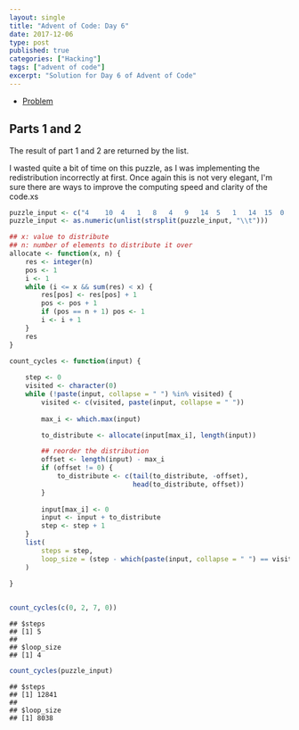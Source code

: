 ```yaml
---
layout: single
title: "Advent of Code: Day 6"
date: 2017-12-06
type: post
published: true
categories: ["Hacking"]
tags: ["advent of code"]
excerpt: "Solution for Day 6 of Advent of Code"
---
```


* [Problem](http://adventofcode.com/2017/day/6)


## Parts 1 and 2

The result of part 1 and 2 are returned by the list.

I wasted quite a bit of time on this puzzle, as I was implementing the redistribution incorrectly at first. Once again this is not very elegant, I'm sure there are ways to improve the computing speed and clarity of the code.xs


```r
puzzle_input <- c("4	10	4	1	8	4	9	14	5	1	14	15	0	15	3	5")
puzzle_input <- as.numeric(unlist(strsplit(puzzle_input, "\\t")))

## x: value to distribute
## n: number of elements to distribute it over
allocate <- function(x, n) {
    res <- integer(n)
    pos <- 1
    i <- 1
    while (i <= x && sum(res) < x) {
        res[pos] <- res[pos] + 1
        pos <- pos + 1
        if (pos == n + 1) pos <- 1
        i <- i + 1
    }
    res
}

count_cycles <- function(input) {
    
    step <- 0
    visited <- character(0)
    while (!paste(input, collapse = " ") %in% visited) {
        visited <- c(visited, paste(input, collapse = " "))
        
        max_i <- which.max(input)

        to_distribute <- allocate(input[max_i], length(input))

        ## reorder the distribution
        offset <- length(input) - max_i
        if (offset != 0) {
            to_distribute <- c(tail(to_distribute, -offset),
                               head(to_distribute, offset))
        }
        
        input[max_i] <- 0
        input <- input + to_distribute
        step <- step + 1
    }
    list(
        steps = step,
        loop_size = (step - which(paste(input, collapse = " ") == visited)) + 1
    )
    
}


count_cycles(c(0, 2, 7, 0))
```

```
## $steps
## [1] 5
## 
## $loop_size
## [1] 4
```

```r
count_cycles(puzzle_input)
```

```
## $steps
## [1] 12841
## 
## $loop_size
## [1] 8038
```
